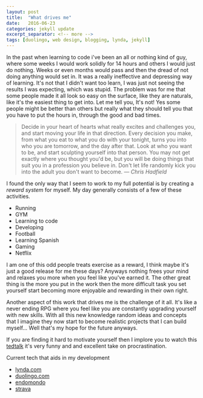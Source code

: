 ```yaml
---
layout: post
title:  "What drives me"
date:   2016-06-23
categories: jekyll update
excerpt_separator: <!-- more -->
tags: [duolingo, web design, blogging, lynda, jekyll]
---
```


In the past when learning to code i've been an all or nothing kind of guy, where some weeks I would work solidly for 14 hours and others I would just do nothing.  <!-- more --> Weeks or even months would pass and then the dread of not doing anything would set in. It was a really ineffective and depressing way of learning. It's not that I didn't want too learn, I was just not seeing the results I was expecting, which was stupid. The problem was for me that some people made it all look so easy on the surface, like they are naturals, like it's the easiest thing to get into. Let me tell you, It's not! Yes some people might be better than others but really what they should tell you that you have to put the hours in, through the good and bad times.

>Decide in your heart of hearts what really excites and challenges you, and start moving your life in that direction. Every decision you make, from what you eat to what you do with your tonight, turns you into who you are tomorrow, and the day after that. Look at who you want to be, and start sculpting yourself into that person. You may not get exactly where you thought you'd be, but you will be doing things that suit you in a profession you believe in. Don't let life randomly kick you into the adult you don't want to become.
><cite>&mdash; Chris Hadfield</cite>

 I found the only way that I seem to work to my full potential is by creating a *reward system* for myself. My day generally consists of a few of these activities.

* Running
* GYM
* Learning to code
* Developing
* Football
* Learning Spanish
* Gaming
* Netflix

I am one of this odd people treats exercise as a reward, I think maybe it's just a good release for me these days? Anyways nothing frees your mind and relaxes you more when you feel like you've earned it. The other great thing is the more you put in the work then the more difficult task you set yourself start becoming more enjoyable and rewarding in their own right.

Another aspect of this work that drives me is the challenge of it all. It's like a never ending RPG where you feel like you are constantly upgrading yourself with new skills. With all this new knowledge random ideas and concepts that I imagine they now start to become realistic projects that I can build myself... Well that's my hope for the future anyways.   

If you are finding it hard to motivate yourself then I implore you to watch this [tedtalk](https://youtu.be/arj7oStGLkU) it's very funny and and excellent take on procrastination.

Current tech that aids in my development

* [lynda.com](http://www.lynda.com "lynda.com")
* [duolingo.com](http://www.duolingo.com "duolingo.com")
* [endomondo](http://www.endomondo.com "endomondo.com")
* [strava](http://www.endomondo.com "endomondo.com")

[1]: http://www.duolingo.com
